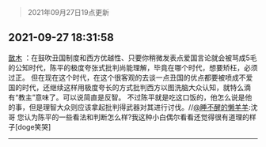 > 2021年09月27日19点更新
<link rel="stylesheet" href="https://cdn.jsdelivr.net/gh/taotie6/sampleJSON@main/css/photo_show.css">
<meta name="referrer" content="no-referrer" />


 ## 2021-09-27 18:31:58 

 [㪚木](https://www.coolapk.com/feed/30301674?shareKey=MmQyNzk3M2E2ZjFhNjE1MWE0MDE~) ：在鼓吹丑国制度和西方优越性、只要你稍微发表点爱国言论就会被骂成5毛的公知时代，陈平的极度夸张式批判尚能理解，毕竟在哪个时代，想要矫枉，必须过正。
但在现在这个时代，在这个很客观的去谈一点丑国的优点都要被喷成不爱国的时代，还继续这样用极度夸长的方式批判西方以图洗脑大众认知<!--break-->，就特么滴有“教主”意味了。可以说简直是反智。
不过陈平就是吃这口饭的，他怎么说是他的事，但是理智大众则应该拿起批判得武器对其进行讨伐。//<a class="feed-link-uname" href="/u/睡不醒的懒羊羊">@睡不醒的懒羊羊</a>:沈哥 您认为陈平的一些看法和判断怎么样?我这种小白偶尔看看还觉得很有道理的样子[doge笑哭] 

<div class="album">
</div>

 ------- 

